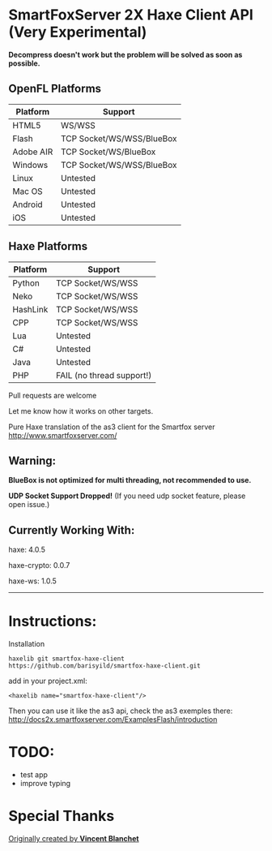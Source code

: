 SmartFoxServer 2X Haxe Client API (Very Experimental)
=======================

**Decompress doesn't work but the problem will be solved as soon as possible.**

OpenFL Platforms
----------------------------------
|Platform|Support|
|--|--|
|HTML5|WS/WSS|
|Flash|TCP Socket/WS/WSS/BlueBox|
|Adobe AIR|TCP Socket/WS/BlueBox|
|Windows|TCP Socket/WS/WSS/BlueBox|
|Linux|Untested|
|Mac OS|Untested|
|Android|Untested|
|iOS|Untested|

Haxe Platforms
----------------------------------
|Platform|Support|
|--|--|
|Python|TCP Socket/WS/WSS|
|Neko|TCP Socket/WS/WSS|
|HashLink|TCP Socket/WS/WSS|
|CPP|TCP Socket/WS/WSS|
|Lua|Untested|
|C#|Untested|
|Java|Untested|
|PHP|FAIL (no thread support!)|

Pull requests are welcome

Let me know how it works on other targets.

Pure Haxe translation of the as3 client for the Smartfox server http://www.smartfoxserver.com/


Warning:
----------------------------------

**BlueBox is not optimized for multi threading, not recommended to use.**

**UDP Socket Support Dropped!** (If you need udp socket feature, please open issue.)


Currently Working With:
----------------------------------

haxe: 4.0.5

haxe-crypto: 0.0.7

haxe-ws: 1.0.5

----------------------------------

Instructions:
=====
Installation

```
haxelib git smartfox-haxe-client https://github.com/barisyild/smartfox-haxe-client.git
```
add in your project.xml:
```
<haxelib name="smartfox-haxe-client"/>
```
Then you can use it like the as3 api, check the as3 exemples there:
http://docs2x.smartfoxserver.com/ExamplesFlash/introduction

TODO:
====
* test app
* improve typing

Special Thanks
====
[Originally created by **Vincent Blanchet**](https://github.com/boorik/smartfox-haxe-client)
